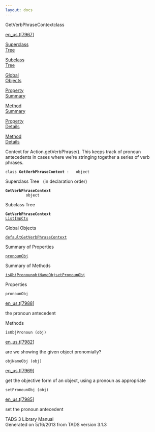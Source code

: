 ```yaml
---
layout: docs
---
```

<span class="title">GetVerbPhraseContext</span><span class="type">class</span>

[en_us.t](../file/en_us.t.html)\[[7967](../source/en_us.t.html#7967)\]

[Superclass  
Tree](#_SuperClassTree_)

[Subclass  
Tree](#_SubClassTree_)

[Global  
Objects](#_ObjectSummary_)

[Property  
Summary](#_PropSummary_)

[Method  
Summary](#_MethodSummary_)

[Property  
Details](#_Properties_)

[Method  
Details](#_Methods_)



Context for Action.getVerbPhrase(). This keeps track of pronoun
antecedents in cases where we're stringing together a series of verb
phrases.

`class `**`GetVerbPhraseContext`**` :   object`



<span id="_SuperClassTree_"></span>



<span class="hdln">Superclass Tree</span>   (in declaration order)



**`GetVerbPhraseContext`**  
`         object`  
<span id="_SubClassTree_"></span>



<span class="hdln">Subclass Tree</span>  



**`GetVerbPhraseContext`**  
[`ListImpCtx`](../object/ListImpCtx.html)  
<span id="_ObjectSummary_"></span>



<span class="hdln">Global Objects</span>  



[`defaultGetVerbPhraseContext`](../object/defaultGetVerbPhraseContext.html)
<span id="_PropSummary_"></span>



<span class="hdln">Summary of Properties</span>  



[`pronounObj`](#pronounObj)

<span id="_MethodSummary_"></span>



<span class="hdln">Summary of Methods</span>  



[`isObjPronoun`](#isObjPronoun)[`objNameObj`](#objNameObj)[`setPronounObj`](#setPronounObj)

<span id="_Properties_"></span>



<span class="hdln">Properties</span>  



<span id="pronounObj"></span>

`pronounObj`

[en_us.t](../file/en_us.t.html)\[[7988](../source/en_us.t.html#7988)\]



the pronoun antecedent



<span id="_Methods_"></span>



<span class="hdln">Methods</span>  



<span id="isObjPronoun"></span>

`isObjPronoun (obj)`

[en_us.t](../file/en_us.t.html)\[[7982](../source/en_us.t.html#7982)\]



are we showing the given object pronomially?



<span id="objNameObj"></span>

`objNameObj (obj)`

[en_us.t](../file/en_us.t.html)\[[7969](../source/en_us.t.html#7969)\]



get the objective form of an object, using a pronoun as appropriate



<span id="setPronounObj"></span>

`setPronounObj (obj)`

[en_us.t](../file/en_us.t.html)\[[7985](../source/en_us.t.html#7985)\]



set the pronoun antecedent





TADS 3 Library Manual  
Generated on 5/16/2013 from TADS version 3.1.3


